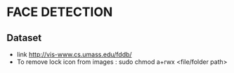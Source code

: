 # FACE DETECTION

## Dataset
- link http://vis-www.cs.umass.edu/fddb/
- To remove lock icon from images : sudo chmod a+rwx <file/folder path>
